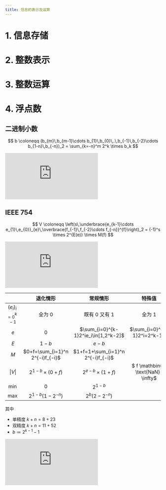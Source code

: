 ```yaml
---
title: 信息的表示及运算
---
```


# 1. 信息存储

# 2. 整数表示

# 3. 整数运算

# 4. 浮点数

## 二进制小数

$$
b \coloneqq (b_{m}\,b_{m-1}\cdots b_{1}\,b_{0}\,.\,b_{-1}\,b_{-2}\cdots b_{1-n}\,b_{-n})_2
= \sum_{k=-n}^m 2^k \times b_k
$$

![](https://csapp.cs.cmu.edu/3e/ics3/data/fractional-binary.pdf)

## IEEE 754

$$
V \coloneqq \left(s\,\underbrace{e_{k-1}\cdots e_{1}\,e_{0}}_{e}\,\overbrace{f_{-1}\,f_{-2}\cdots f_{-n}}^{f}\right)_2
= (-1)^s \times 2^{E(e)} \times M(f)
$$

![](https://csapp.cs.cmu.edu/3e/ics3/data/fp-cases.pdf)

|            |        退化情形         |       常规情形       | 特殊值 |
| :--------: | :---------------------: | :------------------: | :------: |
| $(e_i)_{i=0}^{k-1}$ | 全为 $0$ | 既有 $0$ 又有 $1$ | 全为 $1$ |
|    $e$     |           $0$           | $\sum_{i=0}^{k-1}2^ie_i\in[1,2^k-2]$​ | $\sum_{i=0}^{k-1}2^i=2^k-1$ |
| $E$ | $1-b$ | $e-b$ |  |
| $M$ | $0+f=\sum_{i=1}^n 2^{-i}f_{-i}$​​​​ | $1+f=1+\sum_{i=1}^n 2^{-i}f_{-i}$​ |  |
|    $\vert V\vert$    |    $2^{1-b}\times(0+f)$    | $2^{e-b}\times(1+f)$ | $ f \mathbin{?} \text{NaN} : \infty$ |
| $\min$ | $0$ | $2^{1-b}$​ |  |
| $\max$ | $2^{1-b}(1-2^{-n})$​​ | $2^b(2-2^{-n})$​ |  |

其中
- 单精度 $k+n=8+23$
- 双精度 $k+n=11+52$
- $b \coloneqq 2^{k-1} - 1$

![](https://csapp.cs.cmu.edu/3e/ics3/data/fp-formats.pdf)
